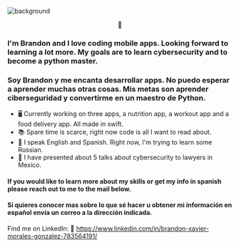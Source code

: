 ![background](https://i.imgur.com/Rlwq8KN.png)

<p align="center">📱</p>

### I'm Brandon and I love coding mobile apps. Looking forward to learning a lot more. My goals are to learn cybersecurity and to become a  python master. 

### Soy Brandon y me encanta desarrollar apps. No puedo esperar a aprender muchas otras cosas. Mis metas son aprender ciberseguridad y convertirme en un maestro de Python.

* 🖥 Currently working on three apps, a nutrition app, a workout app and a food delivery app. All made in swift.
* 📚 Spare time is scarce, right now code is all I want to read about.
* 💬 I speak English and Spanish. Right now, I'm trying to learn some Russian. 
* 🧳 I have presented about 5 talks about cybersecurity to lawyers in Mexico. 

#### If you would like to learn more about my skills or get my info in spanish please reach out to me to the mail below.
#### Si quieres conocer mas sobre lo que sé hacer u obtener mi información en español envía un correo a la dirección indicada. 

Find me on LinkedIn: 📡 https://www.linkedin.com/in/brandon-xavier-morales-gonzalez-783564191/
